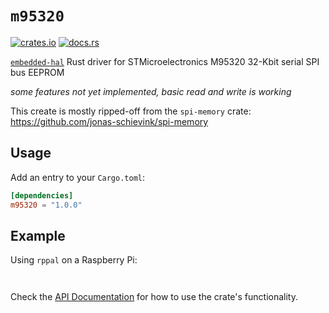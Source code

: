 # `m95320`

[![crates.io](https://img.shields.io/crates/v/m95320.svg)](https://crates.io/crates/m95320)
[![docs.rs](https://docs.rs/m95320/badge.svg)](https://docs.rs/m95320/)

[`embedded-hal`] Rust driver for STMicroelectronics M95320 32-Kbit serial SPI bus EEPROM

*some features not yet implemented, basic read and write is working*

This create is mostly ripped-off from the `spi-memory` crate: https://github.com/jonas-schievink/spi-memory


[`embedded-hal`]: https://github.com/rust-embedded/embedded-hal

## Usage

Add an entry to your `Cargo.toml`:

```toml
[dependencies]
m95320 = "1.0.0"
```

## Example
Using `rppal` on a Raspberry Pi:
```


```

Check the [API Documentation](https://docs.rs/m95320/) for how to use the
crate's functionality.

